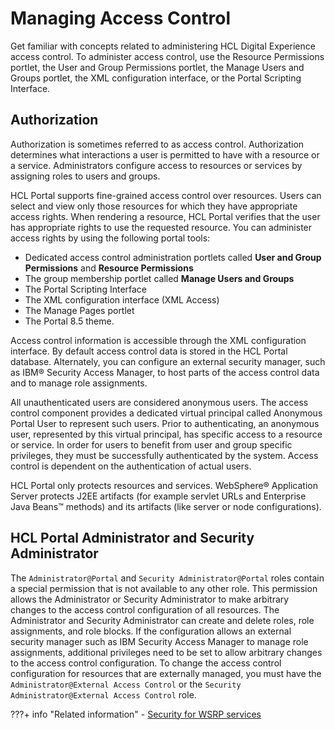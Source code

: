 # Managing Access Control

Get familiar with concepts related to administering HCL Digital Experience access control. To administer access control, use the Resource Permissions portlet, the User and Group Permissions portlet, the Manage Users and Groups portlet, the XML configuration interface, or the Portal Scripting Interface.

## Authorization

Authorization is sometimes referred to as access control. Authorization determines what interactions a user is permitted to have with a resource or a service. Administrators configure access to resources or services by assigning roles to users and groups.

HCL Portal supports fine-grained access control over resources. Users can select and view only those resources for which they have appropriate access rights. When rendering a resource, HCL Portal verifies that the user has appropriate rights to use the requested resource. You can administer access rights by using the following portal tools:

-   Dedicated access control administration portlets called **User and Group Permissions** and **Resource Permissions**
-   The group membership portlet called **Manage Users and Groups**
-   The Portal Scripting Interface
-   The XML configuration interface (XML Access)
-   The Manage Pages portlet
-   The Portal 8.5 theme.

Access control information is accessible through the XML configuration interface. By default access control data is stored in the HCL Portal database. Alternately, you can configure an external security manager, such as IBM® Security Access Manager, to host parts of the access control data and to manage role assignments.

All unauthenticated users are considered anonymous users. The access control component provides a dedicated virtual principal called Anonymous Portal User to represent such users. Prior to authenticating, an anonymous user, represented by this virtual principal, has specific access to a resource or service. In order for users to benefit from user and group specific privileges, they must be successfully authenticated by the system. Access control is dependent on the authentication of actual users.

HCL Portal only protects resources and services. WebSphere® Application Server protects J2EE artifacts (for example servlet URLs and Enterprise Java Beans&trade; methods) and its artifacts (like server or node configurations).

## HCL Portal Administrator and Security Administrator

The `Administrator@Portal` and `Security Administrator@Portal` roles contain a special permission that is not available to any other role. This permission allows the Administrator or Security Administrator to make arbitrary changes to the access control configuration of all resources. The Administrator and Security Administrator can create and delete roles, role assignments, and role blocks. If the configuration allows an external security manager such as IBM Security Access Manager to manage role assignments, additional privileges need to be set to allow arbitrary changes to the access control configuration. To change the access control configuration for resources that are externally managed, you must have the `Administrator@External Access Control` or the `Security Administrator@External Access Control` role.


???+ info "Related information"
    - [Security for WSRP services](../../../../../../extend_dx/portlets_development/usage/wsrp/planning_wsrp/wsrpc_secy.md)

